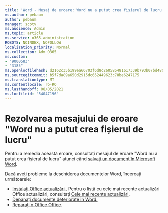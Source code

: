 ```yaml
---
title: 'Word - Mesaj de eroare: Word nu a putut crea fișierul de lucru'
ms.author: pebaum
author: pebaum
manager: scotv
ms.audience: Admin
ms.topic: article
ms.service: o365-administration
ROBOTS: NOINDEX, NOFOLLOW
localization_priority: Normal
ms.collection: Adm_O365
ms.custom:
- "9000583"
- "3185"
ms.openlocfilehash: d2162c35b199ea66703f6d8c260585481617339b793b07bd4800f3125f942dd5
ms.sourcegitcommit: b5f7da89a650d2915dc652449623c78be6247175
ms.translationtype: MT
ms.contentlocale: ro-RO
ms.lasthandoff: 08/05/2021
ms.locfileid: "54047196"
---
```

# <a name="resolve-the-word-could-not-create-the-work-file-error-message"></a>Rezolvarea mesajului de eroare "Word nu a putut crea fișierul de lucru"

Pentru a remedia această eroare, consultați mesajul de eroare "Word nu a putut crea fișierul de lucru" atunci când [salvați un document în Microsoft Word](https://docs.microsoft.com/office/troubleshoot/word/word-could-not-create-the-work-file).

Dacă aveți probleme la deschiderea documentelor Word, încercați următoarele:

- [Instalați Office actualizări .](https://support.office.com/article/2ab296f3-7f03-43a2-8e50-46de917611c5) Pentru o listă cu cele mai recente actualizări Office actualizări, consultați [Cele mai recente actualizări](https://docs.microsoft.com/officeupdates/office-updates-msi).
- [Depanați documente deteriorate în Word.](https://docs.microsoft.com/office/troubleshoot/word/damaged-documents-in-word)
- [Reparați o Office Office](https://support.office.com/Article/Repair-an-Office-application-7821d4b6-7c1d-4205-aa0e-a6b40c5bb88b).